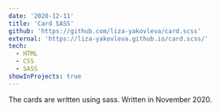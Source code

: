 ```yaml
---
date: '2020-12-11'
title: 'Card SASS'
github: 'https://github.com/liza-yakovleva/card.scss'
external: 'https://liza-yakovleva.github.io/card.scss/'
tech:
  - HTML
  - CSS
  - SASS
showInProjects: true
---
```


The cards are written using sass. Written in November 2020.
